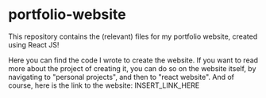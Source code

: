# portfolio-website
This repository contains the (relevant) files for my portfolio website, created using React JS!

Here you can find the code I wrote to create the website. If you want to read more about the project of creating it, you can do so on the website itself, by navigating to "personal projects", and then to "react website".
And of course, here is the link to the website: INSERT_LINK_HERE
